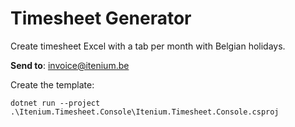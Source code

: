 Timesheet Generator
===================

Create timesheet Excel with a tab per month with Belgian holidays.

**Send to**: invoice@itenium.be


Create the template:  
```
dotnet run --project .\Itenium.Timesheet.Console\Itenium.Timesheet.Console.csproj
```
